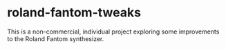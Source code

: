 # roland-fantom-tweaks
This is a non-commercial, individual project exploring some improvements to the Roland Fantom synthesizer. 
